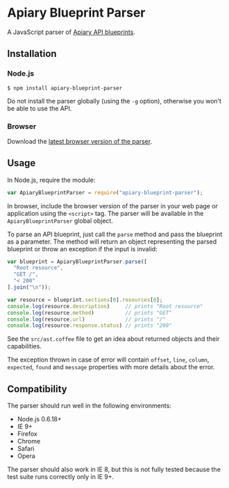 Apiary Blueprint Parser
=======================

A JavaScript parser of [Apiary API blueprints](http://apiary.io/blueprint).

Installation
------------

### Node.js

    $ npm install apiary-blueprint-parser

Do not install the parser globally (using the `-g` option), otherwise you won’t be able to use the API.

### Browser

Download the [latest browser version of the parser](https://apiary-public.s3.amazonaws.com/blueprint-parser/apiary-blueprint-parser-0.4.0.js).

Usage
-----

In Node.js, require the module:

```javascript
var ApiaryBlueprintParser = require("apiary-blueprint-parser");
```

In browser, include the browser version of the parser in your web page or
application using the `<script>` tag. The parser will be available in the
`ApiaryBlueprintParser` global object.

To parse an API blueprint, just call the `parse` method and pass the blueprint
as a parameter. The method will return an object representing the parsed
blueprint or throw an exception if the input is invalid:

```javascript
var blueprint = ApiaryBlueprintParser.parse([
  "Root resource",
  "GET /",
  "< 200"
].join("\n"));

var resource = blueprint.sections[0].resources[0];
console.log(resource.description)     // prints "Root resource"
console.log(resource.method)          // prints "GET"
console.log(resource.url)             // prints "/"
console.log(resource.response.status) // prints "200"
```

See the `src/ast.coffee` file to get an idea about returned objects and their
capabilities.

The exception thrown in case of error will contain `offset`, `line`, `column`,
`expected`, `found` and `message` properties with more details about the error.

Compatibility
-------------

The parser should run well in the following environments:

  * Node.js 0.6.18+
  * IE 9+
  * Firefox
  * Chrome
  * Safari
  * Opera

The parser should also work in IE 8, but this is not fully tested because the
test suite runs correctly only in IE 9+.

